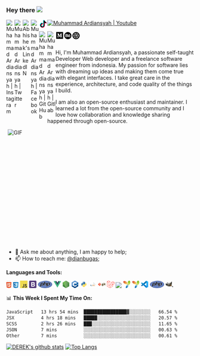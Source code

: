 ### Hey there <img src="https://media.giphy.com/media/hvRJCLFzcasrR4ia7z/giphy.gif" width="25px"> <br />
<a href="https://www.instagram.com/dian_bugas/">
  <img align="left" alt="Muhammad Ardiansyah | Instagram" width="22px" src="https://github.com/dianynf/dianynf/blob/main/icons/instagram.png" />
</a>
<a href="https://twitter.com/dianbugas?s=08">
  <img align="left" alt="Muhammad Ardiansyah | Twitter" width="22px" src="https://raw.githubusercontent.com/peterthehan/peterthehan/master/assets/twitter.svg" />
</a>
<a href="https://www.linkedin.com/in/muhammad-ardiansyah-2657bb190/">
  <img align="left" alt="Abhishek's LinkedIN" width="22px" src="https://raw.githubusercontent.com/peterthehan/peterthehan/master/assets/linkedin.svg" />
</a>
<a href="https://www.facebook.com/ardiansyah.muhammad.794">
  <img align="left" alt="Muhammad Ardiansyah | Facebook" width="22px" src="https://raw.githubusercontent.com/peterthehan/peterthehan/master/assets/facebook.svg" />
  <a href="https://www.tiktok.com/@dian_bugas?lang=id-ID">
  <img align="left" alt="Muhammad Ardiansyah | Tiktok" width="22px" src="https://github.com/dianbugas/dianbugas/blob/main/icons/tiktok.png" /></a>
    
  <a href="https://www.youtube.com/channel/UCdAyi2NV-_P-QIE05kkZstg"><img alt="Muhammad Ardiansyah | Youtube" title="YouTube" width="22px" src="https://raw.githubusercontent.com/peterthehan/peterthehan/master/assets/youtube.svg"></a>
  
  <a href="https://github.com/bugas">
  <img align="left" alt="Muhammad Ardiansyah | GitHub" width="22px" src="https://github.com/dianynf/dianynf/blob/main/icons/github.png" />
</a>
<a href="https://gitlab.com/dianynf">
  <img align="left" alt="Muhammad Ardiansyah | Gitlab" width="22px" src="https://github.com/dianynf/dianynf/blob/main/icons/gitlab.png" />
</a>
  
  <a href="https://gitlab.com/dianynf">
  <img align="left" alt="Muhammad Ardiansyah | Medium" width="22px" src="https://github.com/dianbugas/dianbugas/blob/main/medium.png" />
</a>
  
  <a href="https://gitlab.com/dianynf">
  <img align="left" alt="Muhammad Ardiansyah | Bhance" width="22px" src="https://github.com/dianbugas/dianbugas/blob/main/behance.png" />
</a>
  
  <a href="https://dribbble.com/dianbugas">
  <img align="left" alt="Muhammad Ardiansyah | Bribbble" width="22px" src="https://github.com/dianbugas/dianbugas/blob/main/icons/dribbel.png" />
</a>
<br>
<br>

Hi, I'm Muhammad Ardiansyah, a passionate self-taught Developer Web developer and a freelance software engineer from indonesia. My passion for software lies with dreaming up ideas and making them come true with elegant interfaces. I take great care in the experience, architecture, and code quality of the things I build.

I am also an open-source enthusiast and maintainer. I learned a lot from the open-source community and I love how collaboration and knowledge sharing happened through open-source.


  <img align="right" alt="GIF" src="https://github.com/abhisheknaiidu/abhisheknaiidu/blob/master/code.gif?raw=true" width="500" height="320" />
  
- 💬 Ask me about anything, I am happy to help;
- 📫 How to reach me: [@dianbugas](https://twitter.com/dianbugas);

**Languages and Tools:**  

<code><img height="20" src="https://github.com/dianbugas/dianbugas.github.io/blob/master/assets/icon/html.svg"></code> 
<code><img height="20" src="https://github.com/dianbugas/dianbugas.github.io/blob/master/assets/icon/css.svg"></code> 
<code><img height="20" src="https://raw.githubusercontent.com/github/explore/80688e429a7d4ef2fca1e82350fe8e3517d3494d/topics/javascript/javascript.png"></code>
<code><img height="20" src="https://github.com/dianbugas/dianbugas.github.io/blob/master/assets/icon/bootstrap.svg"></code>
<code><img height="20" src="https://github.com/dianbugas/dianbugas.github.io/blob/master/assets/icon/php.png"></code> 
<code><img height="20" src="https://raw.githubusercontent.com/github/explore/80688e429a7d4ef2fca1e82350fe8e3517d3494d/topics/vue/vue.png"></code>
<code><img height="20" src="https://raw.githubusercontent.com/github/explore/80688e429a7d4ef2fca1e82350fe8e3517d3494d/topics/nodejs/nodejs.png"></code>
<code><img height="20" src="https://raw.githubusercontent.com/github/explore/80688e429a7d4ef2fca1e82350fe8e3517d3494d/topics/cpp/cpp.png"></code>
<code><img height="20" src="https://raw.githubusercontent.com/github/explore/80688e429a7d4ef2fca1e82350fe8e3517d3494d/topics/python/python.png"></code>
<code><img height="20" src="https://raw.githubusercontent.com/github/explore/80688e429a7d4ef2fca1e82350fe8e3517d3494d/topics/mysql/mysql.png"></code>
<code><img height="20" src="https://raw.githubusercontent.com/github/explore/80688e429a7d4ef2fca1e82350fe8e3517d3494d/topics/git/git.png"></code>
<code><a href="https://laravel.com/" title="Laravel"><img src="icons/laravel.png" height="20" /></a></code>
<code><a href="https://codeigniter.com/" title="Codeigniter"><img src="https://lauwba.com/foto_berita/training--kursus-website-framework-ci-(codeigniter).jpg" height="20" /></a></code>
<code><img height="20" src="https://github.com/dianbugas/dianbugas.github.io/blob/master/assets/icon/yii.png"></code> 
<code><img height="20" src="https://github.com/dianbugas/dianbugas.github.io/blob/master/assets/icon/yii.png"></code>
<code><a href="https://code.visualstudio.com/" title="Visual Studio Code"><img src="icons/vscode.png" height="20"/></a></code>
<code><a href="https://www.php.net/" title="PHP"><img src="icons/php.png" height="20"/></a></code>
<code><img height="20" src="https://github.com/dianbugas/dianbugas.github.io/blob/master/assets/icon/gimp.svg"></code>

📊 **This Week I Spent My Time On:**
<!--START_SECTION:waka-->
```text
JavaScript   13 hrs 54 mins  ████████████████▓░░░░░░░░   66.54 % 
JSX          4 hrs 18 mins   █████░░░░░░░░░░░░░░░░░░░░   20.57 % 
SCSS         2 hrs 26 mins   ███░░░░░░░░░░░░░░░░░░░░░░   11.65 % 
JSON         7 mins          ░░░░░░░░░░░░░░░░░░░░░░░░░   00.63 % 
Other        7 mins          ░░░░░░░░░░░░░░░░░░░░░░░░░   00.61 % 
```
<!--END_SECTION:waka-->

[![DEREK's github stats](https://github-readme-stats.vercel.app/api?username=dianbugas&show_icons=true&theme=merko)](https://github.com/dianbugas)
 [![Top Langs](https://github-readme-stats.vercel.app/api/top-langs/?username=dianbugas&layout=compact&theme=merko)](https://github.com/dianbugas/github-readme-stats)


